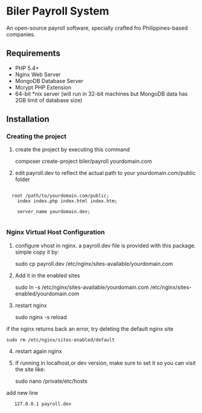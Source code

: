 # Biler Payroll System

An open-source payroll software,  specially crafted fro Philippines-based companies.

## Requirements

- PHP 5.4+
- Nginx Web Server
- MongoDB Database Server
- Mcrypt PHP Extension
- 64-bit *nix server (will run in 32-bit machines but MongoDB data has 2GB limit of database size)

## Installation

### Creating the project

1. create the project by executing this command


    composer create-project biler/payroll yourdomain.com

2. edit payroll.dev to reflect the actual path to your yourdomain.com/public folder

```
  
  root /path/to/yourdomain.com/public;
	index index.php index.html index.htm;

	server_name yourdomain.dev;
	
```

### Nginx Virtual Host  Configuration

1. configure vhost in nginx. a payroll.dev file is provided with this package. simple copy it by:


    sudo cp payroll.dev /etc/nginx/sites-available/yourdomain.com

2. Add it in the enabled sites


    sudo ln -s /etc/nginx/sites-available/yourdomain.com /etc/nginx/sites-enabled/yourdomain.com

3. restart nginx


    sudo nginx -s reload

if the nginx returns back an error, try deleting the default nginx site

    sudo rm /etc/nginx/sites-enabled/default

4. restart again nginx

5. If running in localhost,or dev version, make sure to set it so you can visit the site like:


      sudo nano /private/etc/hosts

add new line

       127.0.0.1 payroll.dev
